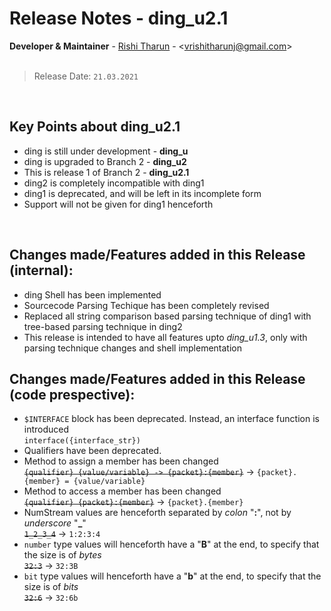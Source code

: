 #	Release Notes - ding_u2.1

**Developer & Maintainer** - [Rishi Tharun](https://www.github.com/rishitharun) - <<vrishitharunj@gmail.com>><br>
<br>

> Release Date: `21.03.2021`

<br>

Key Points about ding_u2.1
--------------------------
* ding is still under development - **ding_u**
* ding is upgraded to Branch 2 - **ding_u2**
* This is release 1 of Branch 2 - **ding_u2.1**
* ding2 is completely incompatible with ding1
* ding1 is deprecated, and will be left in its incomplete form
* Support will not be given for ding1 henceforth

<br>

Changes made/Features added in this Release (internal):
-------------------------------------------------------
* ding Shell has been implemented
* Sourcecode Parsing Techique has been completely revised
* Replaced all string comparison based parsing technique of ding1 with tree-based parsing technique in ding2
* This release is intended to have all features upto *ding_u1.3*, only with parsing technique changes and shell implementation

Changes made/Features added in this Release (code prespective):
---------------------------------------------------------------
* `$INTERFACE` block has been deprecated. Instead, an interface function is introduced <br> `interface({interface_str})`
* Qualifiers have been deprecated.
* Method to assign a member has been changed <br>  ~~`{qualifier} {value/variable} -> {packet}:{member}`~~ &rightarrow; `{packet}.{member} = {value/variable}`
* Method to access a member has been changed <br> ~~`{qualifier} {packet}:{member}`~~ &rightarrow; `{packet}.{member}`
* NumStream values are henceforth separated by _colon_ "**:**", not by _underscore_ "**_**" <br> ~~`1_2_3_4`~~ &rightarrow; `1:2:3:4`
* `number` type values will henceforth have a "**B**" at the end, to specify that the size is of _bytes_ <br> ~~`32:3`~~ &rightarrow; `32:3B`
* `bit` type values will henceforth have a "**b**" at the end, to specify that the size is of _bits_ <br> ~~`32:6`~~ &rightarrow; `32:6b`


